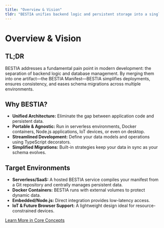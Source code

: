 ```yaml
---
title: "Overview & Vision"
tldr: "BESTIA unifies backend logic and persistent storage into a single, portable file, solving the disconnect between application code and database management."
---
```


# Overview & Vision

## TL;DR

BESTIA addresses a fundamental pain point in modern development: the separation of backend logic and database management. By merging them into one artifact—the BESTIA Manifest—BESTIA simplifies deployments, ensures consistency, and eases schema migrations across multiple environments.

## Why BESTIA?

- **Unified Architecture:** Eliminate the gap between application code and persistent data.
- **Portable & Agnostic:** Run in serverless environments, Docker containers, Node.js applications, IoT devices, or even on desktop.
- **Streamlined Development:** Define your data models and operations using TypeScript decorators.
- **Simplified Migrations:** Built-in strategies keep your data in sync as your schema evolves.

## Target Environments

- **Serverless/SaaS:** A hosted BESTIA service compiles your manifest from a Git repository and centrally manages persistent data.
- **Docker Containers:** BESTIA runs with external volumes to protect dynamic data.
- **Embedded/Node.js:** Direct integration provides low-latency access.
- **IoT & Future Browser Support:** A lightweight design ideal for resource-constrained devices.

[Learn More in Core Concepts](core-concepts.md)
